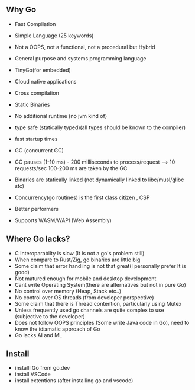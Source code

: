 
## Why Go

- Fast Compilation
- Simple Language (25 keywords)
- Not a OOPS, not a functional, not a procedural but Hybrid
- General purpose and systems programming language
- TinyGo(for embedded)
- Cloud native applications

- Cross compilation
- Static Binaries 
- No additional runtime (no jvm kind of)
- type safe (statically typed)(all types should be known to the compiler)
- fast startup times 
- GC (concurrent GC)
- GC pauses (1-10 ms)
        - 200 milliseconds to process/request --> 10 requests/sec 100-200 ms are taken by the GC
- Binaries are statically linked (not dynamically linked to libc/musl/glibc stc)
- Concurrency(go routines) is the first class citizen , CSP 
- Better performers
- Supports WASM/WAPI (Web Assembly)

## Where Go lacks?

- C Interoparabilty is slow (It is not a go's problem still)
- When compare to Rust/Zig, go binaries are little big
- Some claim that error handling is not that great(I personally prefer It is good)
- Not matured enough for mobile and desktop development
- Cant write Operating System(there are alternatives but not in pure Go)
- No control over memory (Heap, Stack etc..)
- No control over OS threads (from developer perspective)
- Some claim that there is Thread contention, particularly using Mutex
- Unless frequently used go channels are quite complex to use (subjective to the developer)
- Does not follow OOPS principles (Some write Java code in Go), need to know the idiamatic approach of Go
- Go lacks AI and ML

## Install

- installl Go from go.dev
- install VSCode 
- install extentions (after installing go and vscode)

